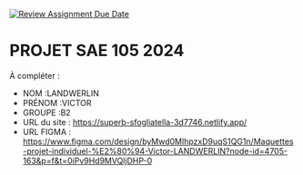 [![Review Assignment Due Date](https://classroom.github.com/assets/deadline-readme-button-22041afd0340ce965d47ae6ef1cefeee28c7c493a6346c4f15d667ab976d596c.svg)](https://classroom.github.com/a/tqlspz30)
# PROJET SAE 105 2024

À compléter :

- NOM :LANDWERLIN
- PRÉNOM :VICTOR
- GROUPE :B2
- URL du site : https://superb-sfogliatella-3d7746.netlify.app/
- URL FIGMA : https://www.figma.com/design/byMwd0MlhpzxD9uqS1QG1n/Maquettes-projet-individuel-%E2%80%94-Victor-LANDWERLIN?node-id=4705-163&p=f&t=0iPv9Hd9MVQljDHP-0
